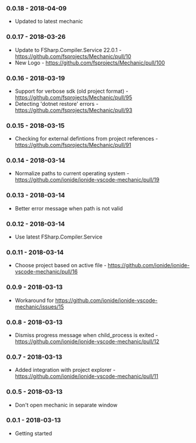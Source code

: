 ### 0.0.18 - 2018-04-09
* Updated to latest mechanic

### 0.0.17 - 2018-03-26
* Update to FSharp.Compiler.Service 22.0.1 - https://github.com/fsprojects/Mechanic/pull/10
* New Logo - https://github.com/fsprojects/Mechanic/pull/100

### 0.0.16 - 2018-03-19
* Support for verbose sdk (old project format) - https://github.com/fsprojects/Mechanic/pull/95
* Detecting 'dotnet restore' errors - https://github.com/fsprojects/Mechanic/pull/93

### 0.0.15 - 2018-03-15
* Checking for external defintions from project references - https://github.com/fsprojects/Mechanic/pull/91

### 0.0.14 - 2018-03-14
* Normalize paths to current operating system - https://github.com/ionide/ionide-vscode-mechanic/pull/19

### 0.0.13 - 2018-03-14
* Better error message when path is not valid

### 0.0.12 - 2018-03-14
* Use latest FSharp.Compiler.Service

### 0.0.11 - 2018-03-14
* Choose project based on active file - https://github.com/ionide/ionide-vscode-mechanic/pull/16

### 0.0.9 - 2018-03-13
* Workaround for https://github.com/ionide/ionide-vscode-mechanic/issues/15

### 0.0.8 - 2018-03-13
* Dismiss progress message when child_process is exited - https://github.com/ionide/ionide-vscode-mechanic/pull/12

### 0.0.7 - 2018-03-13
* Added integration with project explorer - https://github.com/ionide/ionide-vscode-mechanic/pull/11

### 0.0.5 - 2018-03-13
* Don't open mechanic in separate window

### 0.0.1 - 2018-03-13
* Getting started